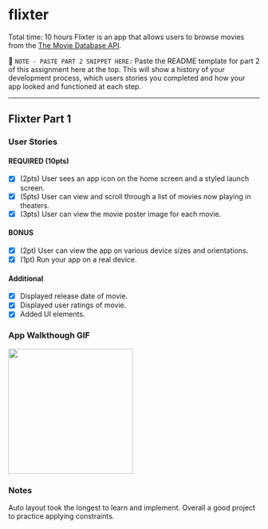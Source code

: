 # flixter
Total time: 10 hours
Flixter is an app that allows users to browse movies from the [The Movie Database API](http://docs.themoviedb.apiary.io/#).

📝 `NOTE - PASTE PART 2 SNIPPET HERE:` Paste the README template for part 2 of this assignment here at the top. This will show a history of your development process, which users stories you completed and how your app looked and functioned at each step.

---

## Flixter Part 1

### User Stories

#### REQUIRED (10pts)
- [x] (2pts) User sees an app icon on the home screen and a styled launch screen.
- [x] (5pts) User can view and scroll through a list of movies now playing in theaters.
- [x] (3pts) User can view the movie poster image for each movie.

#### BONUS
- [x] (2pt) User can view the app on various device sizes and orientations.
- [x] (1pt) Run your app on a real device.

#### Additional
- [x] Displayed release date of movie.
- [x] Displayed user ratings of movie.
- [x] Added UI elements.

### App Walkthough GIF

<img src="https://i.imgur.com/P9XzeT3.gif" width=250><br>

### Notes
Auto layout took the longest to learn and implement. Overall a good project to practice applying constraints.

